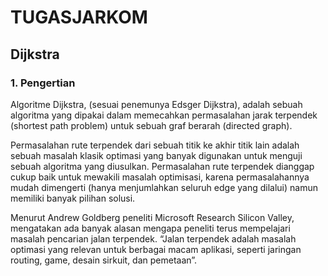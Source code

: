 # TUGASJARKOM

## Dijkstra

### 1. Pengertian
Algoritme Dijkstra, (sesuai penemunya  Edsger Dijkstra), adalah sebuah algoritma yang dipakai dalam memecahkan permasalahan jarak terpendek (shortest path problem) untuk sebuah graf berarah (directed graph).

Permasalahan rute terpendek dari sebuah titik ke akhir titik lain adalah sebuah masalah klasik optimasi yang banyak digunakan untuk menguji sebuah algoritma yang diusulkan. Permasalahan rute terpendek dianggap cukup baik untuk mewakili masalah optimisasi, karena permasalahannya mudah dimengerti (hanya menjumlahkan seluruh edge yang dilalui) namun memiliki banyak pilihan solusi.

Menurut Andrew Goldberg peneliti Microsoft Research Silicon Valley, mengatakan ada banyak alasan mengapa peneliti terus mempelajari masalah pencarian jalan terpendek. “Jalan terpendek adalah masalah optimasi yang relevan untuk berbagai macam aplikasi, seperti jaringan routing, game, desain sirkuit, dan pemetaan”.
